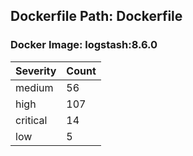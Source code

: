 ## Dockerfile Path: Dockerfile

### Docker Image: logstash:8.6.0
| Severity | Count |
|----------|-------|
| medium | 56 |
| high | 107 |
| critical | 14 |
| low | 5 |